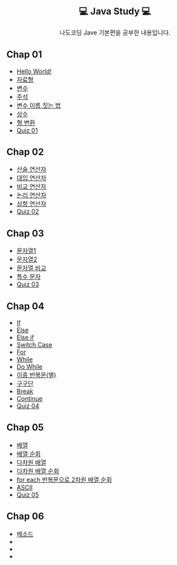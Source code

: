 <h2 align="center">💻 Java Study 💻</h2>
<p align="center">나도코딩 Jave 기본편을 공부한 내용입니다.</p>

## Chap 01
- <a href="https://github.com/oheeo/NadoCording_Java/blob/master/src/chap_01/_01_HelloWorld.java">Hello World!</a><br/>
- <a href="https://github.com/oheeo/NadoCording_Java/blob/master/src/chap_01/_02_DataTypes.java">자료형</a></br>
- <a href="https://github.com/oheeo/NadoCording_Java/blob/master/src/chap_01/_03_Variables.java">변수</a></br>
- <a href="https://github.com/oheeo/NadoCording_Java/blob/master/src/chap_01/_04_Comment.java">주석</a></br>
- <a href="https://github.com/oheeo/NadoCording_Java/blob/master/src/chap_01/_05_VariableNaming.java">변수 이름 짓는 법</a></br>
- <a href="https://github.com/oheeo/NadoCording_Java/blob/master/src/chap_01/_06_Constants.java">상수</a></br>
- <a href="https://github.com/oheeo/NadoCording_Java/blob/master/src/chap_01/_07_TypeCasting.java">형 변환</a></br>
- <a href="https://github.com/oheeo/NadoCording_Java/blob/master/src/chap_01/_Quiz_01.java">Quiz 01</a></br>


## Chap 02
- <a href="https://github.com/oheeo/NadoCording_Java/blob/master/src/chap_02/_01_Operator1.java">산술 연산자</a></br>
- <a href="https://github.com/oheeo/NadoCording_Java/blob/master/src/chap_02/_02_Operator2.java">대입 연산자</a></br>
- <a href="https://github.com/oheeo/NadoCording_Java/blob/master/src/chap_02/_03_Operator3.java">비교 연산자</a></br>
- <a href="https://github.com/oheeo/NadoCording_Java/blob/master/src/chap_02/_04_Operator4.java">논리 연산자</a></br>
- <a href="https://github.com/oheeo/NadoCording_Java/blob/master/src/chap_02/_05_Operator5.java">삼항 연산자</a></br>
- <a href="https://github.com/oheeo/NadoCording_Java/blob/master/src/chap_02/_Quiz_02.java">Quiz 02</a></br>

## Chap 03
- <a href="https://github.com/oheeo/NadoCording_Java/blob/master/src/chap_03/_01_String1.java">문자열1</a></br>
- <a href="https://github.com/oheeo/NadoCording_Java/blob/master/src/chap_03/_02_String2.java">문자열2</a></br>
- <a href="https://github.com/oheeo/NadoCording_Java/blob/master/src/chap_03/_03_StringCompare.java">문자열 비교</a></br>
- <a href="https://github.com/oheeo/NadoCording_Java/blob/master/src/chap_03/_04_EscapeSequence.java">특수 문자</a></br>
- <a href="https://github.com/oheeo/NadoCording_Java/blob/master/src/chap_03/_Quiz_03.java">Quiz 03</a></br>

## Chap 04
- <a href="https://github.com/oheeo/NadoCording_Java/blob/master/src/chap_04/_01_If.java">If</a></br>
- <a href="https://github.com/oheeo/NadoCording_Java/blob/master/src/chap_04/_02_Else.java">Else</a></br>
- <a href="https://github.com/oheeo/NadoCording_Java/blob/master/src/chap_04/_03_ElseIf.java">Else if</a></br>
- <a href="https://github.com/oheeo/NadoCording_Java/blob/master/src/chap_04/_04_SwitchCase.java">Switch Case</a></br>
- <a href="https://github.com/oheeo/NadoCording_Java/blob/master/src/chap_04/_05_For.java">For</a></br>
- <a href="https://github.com/oheeo/NadoCording_Java/blob/master/src/chap_04/_06_While.java">While</a></br>
- <a href="https://github.com/oheeo/NadoCording_Java/blob/master/src/chap_04/_07_DoWhile.java">Do While</a></br>
- <a href="https://github.com/oheeo/NadoCording_Java/blob/master/src/chap_04/_08_NestedLoop.java">이중 반복문(별)</a></br>
- <a href="https://github.com/oheeo/NadoCording_Java/blob/master/src/chap_04/_09_MultipleTable.java">구구단</a></br>
- <a href="https://github.com/oheeo/NadoCording_Java/blob/master/src/chap_04/_10_Break.java">Break</a></br>
- <a href="https://github.com/oheeo/NadoCording_Java/blob/master/src/chap_04/_11_Continue.java">Continue</a></br>
- <a href="https://github.com/oheeo/NadoCording_Java/blob/master/src/chap_04/_Quiz_04.java">Quiz 04</a></br>

## Chap 05
- <a href="https://github.com/oheeo/NadoCording_Java/blob/master/src/chap_05/_01_Array.java">배열</a></br>
- <a href="https://github.com/oheeo/NadoCording_Java/blob/master/src/chap_05/_02_ArrayLoop.java">배열 순회</a></br>
- <a href="https://github.com/oheeo/NadoCording_Java/blob/master/src/chap_05/_03_MultiArray.java">다차원 배열</a></br>
- <a href="https://github.com/oheeo/NadoCording_Java/blob/master/src/chap_05/_04_MultiArrayLoop.java">다차원 배열 순회</a></br>
- <a href="https://github.com/oheeo/NadoCording_Java/blob/master/src/chap_05/_04_MultiArrayLoop_for_each.java">for each 반복문으로 2차원 배열 순회</a></br>
- <a href="https://github.com/oheeo/NadoCording_Java/blob/master/src/chap_05/_05_ASCII.java">ASCII</a></br>
- <a href="https://github.com/oheeo/NadoCording_Java/blob/master/src/chap_05/_Quiz_05.java">Quiz 05</a></br>

## Chap 06
- <a href="https://github.com/oheeo/NadoCording_Java/blob/master/src/chap_06/_01_Method.java">메소드</a></br>
- <a href=""></a></br>
- <a href=""></a></br>
- <a href=""></a></br>
